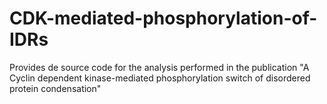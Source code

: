# CDK-mediated-phosphorylation-of-IDRs
Provides de source code for the analysis performed in the publication "A Cyclin dependent kinase-mediated phosphorylation switch of disordered protein condensation"
